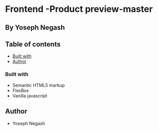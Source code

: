 # Frontend -Product preview-master

## By Yoseph Negash

## Table of contents


- [Built with](#built-with)
- [Author](#author)


### Built with

- Semantic HTML5 markup
- FlexBox
- Vanilla javascript


## Author

- Yoseph Negash